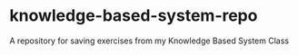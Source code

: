 # knowledge-based-system-repo
A repository for saving exercises from my Knowledge Based System Class

